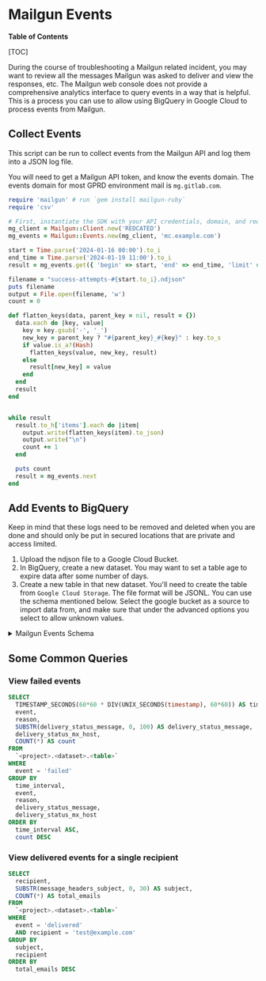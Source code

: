 # Mailgun Events

**Table of Contents**

[TOC]

During the course of troubleshooting a Mailgun related incident, you may want to review all the messages Mailgun was asked to deliver and view the responses, etc. The Mailgun web console does not provide a comprehensive analytics interface to query events in a way that is helpful. This is a process you can use to allow using BigQuery in Google Cloud to process events from Mailgun.

## Collect Events

This script can be run to collect events from the Mailgun API and log them into a JSON log file.

You will need to get a Mailgun API token, and know the events domain. The events domain for most GPRD environment mail is `mg.gitlab.com`.

```ruby
require 'mailgun' # run `gem install mailgun-ruby`
require 'csv'

# First, instantiate the SDK with your API credentials, domain, and required parameters for example.
mg_client = Mailgun::Client.new('REDCATED')
mg_events = Mailgun::Events.new(mg_client, 'mc.example.com')

start = Time.parse('2024-01-16 00:00').to_i
end_time = Time.parse('2024-01-19 11:00').to_i
result = mg_events.get({ 'begin' => start, 'end' => end_time, 'limit' => 300 })

filename = "success-attempts-#{start.to_i}.ndjson"
puts filename
output = File.open(filename, 'w')
count = 0

def flatten_keys(data, parent_key = nil, result = {})
  data.each do |key, value|
    key = key.gsub('-', '_')
    new_key = parent_key ? "#{parent_key}_#{key}" : key.to_s
    if value.is_a?(Hash)
      flatten_keys(value, new_key, result)
    else
      result[new_key] = value
    end
  end
  result
end


while result
  result.to_h['items'].each do |item|
    output.write(flatten_keys(item).to_json)
    output.write("\n")
    count += 1
  end

  puts count
  result = mg_events.next
end
```

## Add Events to BigQuery

Keep in mind that these logs need to be removed and deleted when you are done and should only be put in secured locations that are private and access limited.

1. Upload the ndjson file to a Google Cloud Bucket.
2. In BigQuery, create a new dataset. You may want to set a table age to expire data after some number of days.
3. Create a new table in that new dataset. You'll need to create the table from `Google Cloud Storage`. The file format will be JSONL. You can use the schema mentioned below. Select the google bucket as a source to import data from, and make sure that under the advanced options you select to allow unknown values.

<details>
<summary>Mailgun Events Schema</summary>

```
[
  {
    "name": "event",
    "mode": "NULLABLE",
    "type": "STRING",
    "description": null,
    "fields": []
  },
  {
    "name": "method",
    "mode": "NULLABLE",
    "type": "STRING",
    "description": null,
    "fields": []
  },
  {
    "name": "timestamp",
    "mode": "NULLABLE",
    "type": "TIMESTAMP",
    "description": null,
    "fields": []
  },
  {
    "name": "flags_is_authenticated",
    "mode": "NULLABLE",
    "type": "BOOLEAN",
    "description": null,
    "fields": []
  },
  {
    "name": "flags_is_test_mode",
    "mode": "NULLABLE",
    "type": "BOOLEAN",
    "description": null,
    "fields": []
  },
  {
    "name": "log_level",
    "mode": "NULLABLE",
    "type": "STRING",
    "description": null,
    "fields": []
  },
  {
    "name": "api_key_id",
    "mode": "NULLABLE",
    "type": "STRING",
    "description": null,
    "fields": []
  },
  {
    "name": "envelope_sender",
    "mode": "NULLABLE",
    "type": "STRING",
    "description": null,
    "fields": []
  },
  {
    "name": "envelope_targets",
    "mode": "NULLABLE",
    "type": "STRING",
    "description": null,
    "fields": []
  },
  {
    "name": "envelope_transport",
    "mode": "NULLABLE",
    "type": "STRING",
    "description": null,
    "fields": []
  },
  {
    "name": "recipient",
    "mode": "NULLABLE",
    "type": "STRING",
    "description": null,
    "fields": []
  },
  {
    "name": "originating_ip",
    "mode": "NULLABLE",
    "type": "STRING",
    "description": null,
    "fields": []
  },
  {
    "name": "id",
    "mode": "NULLABLE",
    "type": "STRING",
    "description": null,
    "fields": []
  },
  {
    "name": "recipient_domain",
    "mode": "NULLABLE",
    "type": "STRING",
    "description": null,
    "fields": []
  },
  {
    "name": "message_size",
    "mode": "NULLABLE",
    "type": "INTEGER",
    "description": null,
    "fields": []
  },
  {
    "name": "message_headers_message_id",
    "mode": "NULLABLE",
    "type": "STRING",
    "description": null,
    "fields": []
  },
  {
    "name": "message_headers_to",
    "mode": "NULLABLE",
    "type": "STRING",
    "description": null,
    "fields": []
  },
  {
    "name": "message_headers_subject",
    "mode": "NULLABLE",
    "type": "STRING",
    "description": null,
    "fields": []
  },
  {
    "name": "message_headers_from",
    "mode": "NULLABLE",
    "type": "STRING",
    "description": null,
    "fields": []
  },
  {
    "name": "storage_key",
    "mode": "NULLABLE",
    "type": "STRING",
    "description": null,
    "fields": []
  },
  {
    "name": "storage_env",
    "mode": "NULLABLE",
    "type": "STRING",
    "description": null,
    "fields": []
  },
  {
    "name": "storage_url",
    "mode": "NULLABLE",
    "type": "STRING",
    "description": null,
    "fields": []
  },
  {
    "name": "delivery_status_description",
    "mode": "NULLABLE",
    "type": "STRING",
    "description": null,
    "fields": []
  },
  {
    "name": "delivery_status_tls",
    "mode": "NULLABLE",
    "type": "BOOLEAN",
    "description": null,
    "fields": []
  },
  {
    "name": "delivery_status_mx_host",
    "mode": "NULLABLE",
    "type": "STRING",
    "description": null,
    "fields": []
  },
  {
    "name": "delivery_status_session_seconds",
    "mode": "NULLABLE",
    "type": "FLOAT",
    "description": null,
    "fields": []
  },
  {
    "name": "delivery_status_utf8",
    "mode": "NULLABLE",
    "type": "BOOLEAN",
    "description": null,
    "fields": []
  },
  {
    "name": "delivery_status_attempt_no",
    "mode": "NULLABLE",
    "type": "INTEGER",
    "description": null,
    "fields": []
  },
  {
    "name": "delivery_status_message",
    "mode": "NULLABLE",
    "type": "STRING",
    "description": null,
    "fields": []
  },
  {
    "name": "delivery_status_enhanced_code",
    "mode": "NULLABLE",
    "type": "STRING",
    "description": null,
    "fields": []
  },
  {
    "name": "delivery_status_certificate_verified",
    "mode": "NULLABLE",
    "type": "BOOLEAN",
    "description": null,
    "fields": []
  },
  {
    "name": "delivery_status_code",
    "mode": "NULLABLE",
    "type": "INTEGER",
    "description": null,
    "fields": []
  },
  {
    "name": "reason",
    "mode": "NULLABLE",
    "type": "STRING",
    "description": null,
    "fields": []
  }
]
```

</details>

## Some Common Queries

### View failed events

```sql
SELECT
  TIMESTAMP_SECONDS(60*60 * DIV(UNIX_SECONDS(timestamp), 60*60)) AS time_interval,
  event,
  reason,
  SUBSTR(delivery_status_message, 0, 100) AS delivery_status_message,
  delivery_status_mx_host,
  COUNT(*) AS count
FROM
  `<project>.<dataset>.<table>`
WHERE
  event = 'failed'
GROUP BY
  time_interval,
  event,
  reason,
  delivery_status_message,
  delivery_status_mx_host
ORDER BY
  time_interval ASC,
  count DESC
```

### View delivered events for a single recipient

```sql
SELECT
  recipient,
  SUBSTR(message_headers_subject, 0, 30) AS subject,
  COUNT(*) AS total_emails
FROM
  `<project>.<dataset>.<table>`
WHERE
  event = 'delivered'
  AND recipient = 'test@example.com'
GROUP BY
  subject,
  recipient
ORDER BY
  total_emails DESC
  ```
